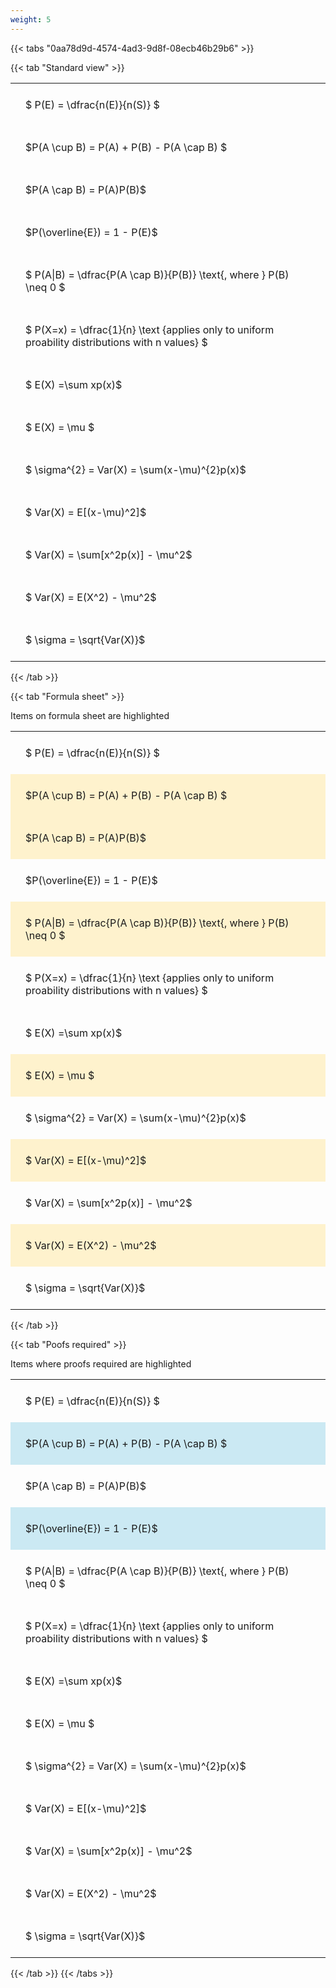 ```yaml
---
weight: 5
---
```


{{< tabs "0aa78d9d-4574-4ad3-9d8f-08ecb46b29b6" >}}

{{< tab "Standard view" >}}

<style type="text/css">
#T_cc3cf th.col_heading {
  text-align: left;
  font-size: 1em;
}
#T_cc3cf td {
  text-align: left;
  font-size: 1em;
  padding: 1.5em;
}
</style>
<table id="T_cc3cf">
  <thead>
  </thead>
  <tbody>
    <tr>
      <td id="T_cc3cf_row0_col0" class="data row0 col0" >$ P(E) = \dfrac{n(E)}{n(S)} $</td>
    </tr>
    <tr>
      <td id="T_cc3cf_row1_col0" class="data row1 col0" >$P(A \cup B) = P(A) + P(B) - P(A \cap B) $</td>
    </tr>
    <tr>
      <td id="T_cc3cf_row2_col0" class="data row2 col0" >$P(A \cap B)  = P(A)P(B)$</td>
    </tr>
    <tr>
      <td id="T_cc3cf_row3_col0" class="data row3 col0" >$P(\overline{E}) = 1 - P(E)$</td>
    </tr>
    <tr>
      <td id="T_cc3cf_row4_col0" class="data row4 col0" >$ P(A|B) = \dfrac{P(A \cap B)}{P(B)} \text{, where } P(B) \neq 0 $</td>
    </tr>
    <tr>
      <td id="T_cc3cf_row5_col0" class="data row5 col0" >$ P(X=x) =  \dfrac{1}{n} 
\text {applies only to uniform proability distributions with n values} $</td>
    </tr>
    <tr>
      <td id="T_cc3cf_row6_col0" class="data row6 col0" >$ E(X) =\sum xp(x)$</td>
    </tr>
    <tr>
      <td id="T_cc3cf_row7_col0" class="data row7 col0" >$ E(X) = \mu $</td>
    </tr>
    <tr>
      <td id="T_cc3cf_row8_col0" class="data row8 col0" >$ \sigma^{2} = Var(X) = \sum(x-\mu)^{2}p(x)$</td>
    </tr>
    <tr>
      <td id="T_cc3cf_row9_col0" class="data row9 col0" >$ Var(X) = E[(x-\mu)^2]$</td>
    </tr>
    <tr>
      <td id="T_cc3cf_row10_col0" class="data row10 col0" >$ Var(X) = \sum[x^2p(x)] - \mu^2$</td>
    </tr>
    <tr>
      <td id="T_cc3cf_row11_col0" class="data row11 col0" >$ Var(X) = E(X^2) - \mu^2$</td>
    </tr>
    <tr>
      <td id="T_cc3cf_row12_col0" class="data row12 col0" >$ \sigma = \sqrt{Var(X)}$</td>
    </tr>
  </tbody>
</table>
{{< /tab >}}

{{< tab "Formula sheet" >}}

Items on formula sheet are highlighted 
<br>
<style type="text/css">
#T_fda6e th.col_heading {
  text-align: left;
  font-size: 1em;
}
#T_fda6e td {
  text-align: left;
  font-size: 1em;
  padding: 1.5em;
}
#T_fda6e_row0_col0, #T_fda6e_row3_col0, #T_fda6e_row5_col0, #T_fda6e_row6_col0, #T_fda6e_row8_col0, #T_fda6e_row10_col0, #T_fda6e_row12_col0 {
  background-color: rgba(0,0,0,0);
}
#T_fda6e_row1_col0, #T_fda6e_row2_col0, #T_fda6e_row4_col0, #T_fda6e_row7_col0, #T_fda6e_row9_col0, #T_fda6e_row11_col0 {
  background-color: rgba(255,194,10, 0.2);
}
</style>
<table id="T_fda6e">
  <thead>
  </thead>
  <tbody>
    <tr>
      <td id="T_fda6e_row0_col0" class="data row0 col0" >$ P(E) = \dfrac{n(E)}{n(S)} $</td>
    </tr>
    <tr>
      <td id="T_fda6e_row1_col0" class="data row1 col0" >$P(A \cup B) = P(A) + P(B) - P(A \cap B) $</td>
    </tr>
    <tr>
      <td id="T_fda6e_row2_col0" class="data row2 col0" >$P(A \cap B)  = P(A)P(B)$</td>
    </tr>
    <tr>
      <td id="T_fda6e_row3_col0" class="data row3 col0" >$P(\overline{E}) = 1 - P(E)$</td>
    </tr>
    <tr>
      <td id="T_fda6e_row4_col0" class="data row4 col0" >$ P(A|B) = \dfrac{P(A \cap B)}{P(B)} \text{, where } P(B) \neq 0 $</td>
    </tr>
    <tr>
      <td id="T_fda6e_row5_col0" class="data row5 col0" >$ P(X=x) =  \dfrac{1}{n} 
\text {applies only to uniform proability distributions with n values} $</td>
    </tr>
    <tr>
      <td id="T_fda6e_row6_col0" class="data row6 col0" >$ E(X) =\sum xp(x)$</td>
    </tr>
    <tr>
      <td id="T_fda6e_row7_col0" class="data row7 col0" >$ E(X) = \mu $</td>
    </tr>
    <tr>
      <td id="T_fda6e_row8_col0" class="data row8 col0" >$ \sigma^{2} = Var(X) = \sum(x-\mu)^{2}p(x)$</td>
    </tr>
    <tr>
      <td id="T_fda6e_row9_col0" class="data row9 col0" >$ Var(X) = E[(x-\mu)^2]$</td>
    </tr>
    <tr>
      <td id="T_fda6e_row10_col0" class="data row10 col0" >$ Var(X) = \sum[x^2p(x)] - \mu^2$</td>
    </tr>
    <tr>
      <td id="T_fda6e_row11_col0" class="data row11 col0" >$ Var(X) = E(X^2) - \mu^2$</td>
    </tr>
    <tr>
      <td id="T_fda6e_row12_col0" class="data row12 col0" >$ \sigma = \sqrt{Var(X)}$</td>
    </tr>
  </tbody>
</table>
{{< /tab >}}

{{< tab "Poofs required" >}}

Items where proofs required are highlighted 
<br>
<style type="text/css">
#T_d5e64 th.col_heading {
  text-align: left;
  font-size: 1em;
}
#T_d5e64 td {
  text-align: left;
  font-size: 1em;
  padding: 1.5em;
}
#T_d5e64_row0_col0, #T_d5e64_row2_col0, #T_d5e64_row4_col0, #T_d5e64_row5_col0, #T_d5e64_row6_col0, #T_d5e64_row7_col0, #T_d5e64_row8_col0, #T_d5e64_row9_col0, #T_d5e64_row10_col0, #T_d5e64_row11_col0, #T_d5e64_row12_col0 {
  background-color: rgba(0,0,0,0);
}
#T_d5e64_row1_col0, #T_d5e64_row3_col0 {
  background-color: rgba(0,150,200, 0.2);
}
</style>
<table id="T_d5e64">
  <thead>
  </thead>
  <tbody>
    <tr>
      <td id="T_d5e64_row0_col0" class="data row0 col0" >$ P(E) = \dfrac{n(E)}{n(S)} $</td>
    </tr>
    <tr>
      <td id="T_d5e64_row1_col0" class="data row1 col0" >$P(A \cup B) = P(A) + P(B) - P(A \cap B) $</td>
    </tr>
    <tr>
      <td id="T_d5e64_row2_col0" class="data row2 col0" >$P(A \cap B)  = P(A)P(B)$</td>
    </tr>
    <tr>
      <td id="T_d5e64_row3_col0" class="data row3 col0" >$P(\overline{E}) = 1 - P(E)$</td>
    </tr>
    <tr>
      <td id="T_d5e64_row4_col0" class="data row4 col0" >$ P(A|B) = \dfrac{P(A \cap B)}{P(B)} \text{, where } P(B) \neq 0 $</td>
    </tr>
    <tr>
      <td id="T_d5e64_row5_col0" class="data row5 col0" >$ P(X=x) =  \dfrac{1}{n} 
\text {applies only to uniform proability distributions with n values} $</td>
    </tr>
    <tr>
      <td id="T_d5e64_row6_col0" class="data row6 col0" >$ E(X) =\sum xp(x)$</td>
    </tr>
    <tr>
      <td id="T_d5e64_row7_col0" class="data row7 col0" >$ E(X) = \mu $</td>
    </tr>
    <tr>
      <td id="T_d5e64_row8_col0" class="data row8 col0" >$ \sigma^{2} = Var(X) = \sum(x-\mu)^{2}p(x)$</td>
    </tr>
    <tr>
      <td id="T_d5e64_row9_col0" class="data row9 col0" >$ Var(X) = E[(x-\mu)^2]$</td>
    </tr>
    <tr>
      <td id="T_d5e64_row10_col0" class="data row10 col0" >$ Var(X) = \sum[x^2p(x)] - \mu^2$</td>
    </tr>
    <tr>
      <td id="T_d5e64_row11_col0" class="data row11 col0" >$ Var(X) = E(X^2) - \mu^2$</td>
    </tr>
    <tr>
      <td id="T_d5e64_row12_col0" class="data row12 col0" >$ \sigma = \sqrt{Var(X)}$</td>
    </tr>
  </tbody>
</table>
{{< /tab >}}
{{< /tabs >}}